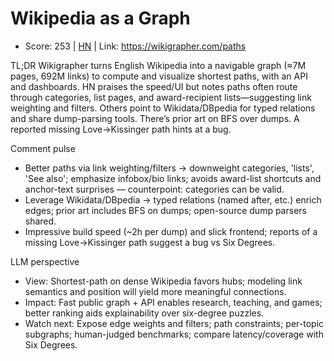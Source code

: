 # Wikipedia as a Graph

- Score: 253 | [HN](https://news.ycombinator.com/item?id=45066060) | Link: https://wikigrapher.com/paths

TL;DR
Wikigrapher turns English Wikipedia into a navigable graph (≈7M pages, 692M links) to compute and visualize shortest paths, with an API and dashboards. HN praises the speed/UI but notes paths often route through categories, list pages, and award-recipient lists—suggesting link weighting and filters. Others point to Wikidata/DBpedia for typed relations and share dump-parsing tools. There’s prior art on BFS over dumps. A reported missing Love→Kissinger path hints at a bug.

Comment pulse
- Better paths via link weighting/filters → downweight categories, 'lists', 'See also'; emphasize infobox/bio links; avoids award-list shortcuts and anchor-text surprises — counterpoint: categories can be valid.
- Leverage Wikidata/DBpedia → typed relations (named after, etc.) enrich edges; prior art includes BFS on dumps; open-source dump parsers shared.
- Impressive build speed (~2h per dump) and slick frontend; reports of a missing Love→Kissinger path suggest a bug vs Six Degrees.

LLM perspective
- View: Shortest-path on dense Wikipedia favors hubs; modeling link semantics and position will yield more meaningful connections.
- Impact: Fast public graph + API enables research, teaching, and games; better ranking aids explainability over six-degree puzzles.
- Watch next: Expose edge weights and filters; path constraints; per-topic subgraphs; human-judged benchmarks; compare latency/coverage with Six Degrees.
